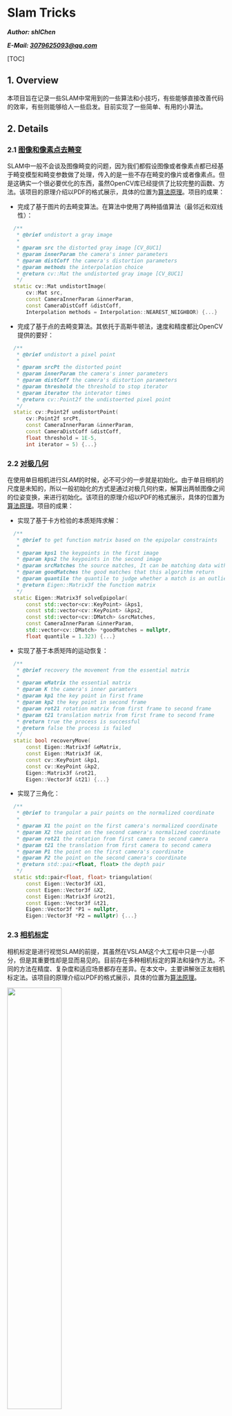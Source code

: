 # Slam Tricks

*__Author: shlChen__*

***E-Mail: 3079625093@qq.com***

[TOC]

## 1. Overview

本项目旨在记录一些SLAM中常用到的一些算法和小技巧，有些能够直接改善代码的效率，有些则能够给人一些启发。目前实现了一些简单、有用的小算法。

## 2. Details

### 2.1 [图像和像素点去畸变](./st1-undistort/) 

SLAM中一般不会谈及图像畸变的问题，因为我们都假设图像或者像素点都已经基于畸变模型和畸变参数做了处理，传入的是一些不存在畸变的像片或者像素点。但是这确实一个很必要优化的东西，虽然OpenCV库已经提供了比较完整的函数、方法。该项目的原理介绍以PDF的格式展示，具体的位置为[算法原理](./st1-undistort/docs/undistort.pdf)。项目的成果：

+ 完成了基于图片的去畸变算法。在算法中使用了两种插值算法（最邻近和双线性）：

```cpp
  /**
   * @brief undistort a gray image
   *
   * @param src the distorted gray image [CV_8UC1]
   * @param innerParam the camera's inner parameters
   * @param distCoff the camera's distortion parameters
   * @param methods the interpolation choice
   * @return cv::Mat the undistorted gray image [CV_8UC1]
   */
  static cv::Mat undistortImage(
      cv::Mat src,
      const CameraInnerParam &innerParam,
      const CameraDistCoff &distCoff,
      Interpolation methods = Interpolation::NEAREST_NEIGHBOR) {...}
```



+ 完成了基于点的去畸变算法。其依托于高斯牛顿法，速度和精度都比OpenCV提供的要好：

```cpp
  /**
   * @brief undistort a pixel point
   *
   * @param srcPt the distorted point
   * @param innerParam the camera's inner parameters
   * @param distCoff the camera's distortion parameters
   * @param threshold the threshold to stop iterator
   * @param iterator the interator times
   * @return cv::Point2f the undistoerted pixel point
   */
  static cv::Point2f undistortPoint(
      cv::Point2f srcPt,
      const CameraInnerParam &innerParam,
      const CameraDistCoff &distCoff,
      float threshold = 1E-5,
      int iterator = 5) {...}
```

### 2.2 [对极几何](./st2-epipolar)

在使用单目相机进行$SLAM$的时候，必不可少的一步就是初始化。由于单目相机的尺度是未知的，所以一般初始化的方式是通过对极几何约束，解算出两帧图像之间的位姿变换，来进行初始化。该项目的原理介绍以PDF的格式展示，具体的位置为[算法原理](./st2-epipolar/docs/epipolar.pdf)。项目的成果：

+ 实现了基于卡方检验的本质矩阵求解：

```cpp
  /**
   * @brief to get function matrix based on the epipolar constraints
   *
   * @param kps1 the keypoints in the first image
   * @param kps2 the keypoints in the second image
   * @param srcMatches the source matches, It can be matching data without preprocessing
   * @param goodMatches the good matches that this algorithm return
   * @param quantile the quantile to judge whether a match is an outlier
   * @return Eigen::Matrix3f the function matrix
   */
  static Eigen::Matrix3f solveEpipolar(
      const std::vector<cv::KeyPoint> &kps1,
      const std::vector<cv::KeyPoint> &kps2,
      const std::vector<cv::DMatch> &srcMatches,
      const CameraInnerParam &innerParam,
      std::vector<cv::DMatch> *goodMatches = nullptr,
      float quantile = 1.323) {...}
```



+ 实现了基于本质矩阵的运动恢复：

```cpp
  /**
   * @brief recovery the movement from the essential matrix
   *
   * @param eMatrix the essential matrix
   * @param K the camera's inner paramters
   * @param kp1 the key point in first frame
   * @param kp2 the key point in second frame
   * @param rot21 rotation matrix from first frame to second frame
   * @param t21 translation matrix from first frame to second frame
   * @return true the process is successful
   * @return false the process is failed
   */
  static bool recoveryMove(
      const Eigen::Matrix3f &eMatrix,
      const Eigen::Matrix3f &K,
      const cv::KeyPoint &kp1,
      const cv::KeyPoint &kp2,
      Eigen::Matrix3f &rot21,
      Eigen::Vector3f &t21) {...}
```



+ 实现了三角化：

```cpp
  /**
   * @brief to trangular a pair points on the normalized coordinate
   *
   * @param X1 the point on the first camera's normalized coordinate
   * @param X2 the point on the second camera's normalized coordinate
   * @param rot21 the rotation from first camera to second camera
   * @param t21 the translation from first camera to second camera
   * @param P1 the point on the first camera's coordinate
   * @param P2 the point on the second camera's coordinate
   * @return std::pair<float, float> the depth pair
   */
  static std::pair<float, float> triangulation(
      const Eigen::Vector3f &X1,
      const Eigen::Vector3f &X2,
      const Eigen::Matrix3f &rot21,
      const Eigen::Vector3f &t21,
      Eigen::Vector3f *P1 = nullptr,
      Eigen::Vector3f *P2 = nullptr) {...}
```

### 2.3 [相机标定](./st3-calibration)

相机标定是进行视觉SLAM的前提，其虽然在VSLAM这个大工程中只是一小部分，但是其重要性却是显而易见的。目前存在多种相机标定的算法和操作方法。不同的方法在精度、复杂度和适应场景都存在差异。在本文中，主要讲解张正友相机标定法。该项目的原理介绍以PDF的格式展示，具体的位置为[算法原理](./st3-calibration/docs/calibration.pdf)。

<img src="./st3-calibration/img/scene.png" width=50%>

### 2.4 [位姿轨迹滤波](./st4-kalman)

SLAM中估计的手段一般有两种：基于滤波的方式和基于非线性优化的方式。本次模拟了一个用于算法开发的位姿轨迹。同时，本文基于卡尔曼滤波的方式，给出了对一个位姿轨迹的估计滤波过程。该项目的原理介绍以PDF的格式展示，具体的位置为[算法原理](./st4-kalman/docs/kalman.pdf)。

<img src="./st4-kalman/img/all.png" width=33%><img src="./st4-kalman/img/pcl_truth.png" width=33%><img src="./st4-kalman/img/pcl_obs.png" width=33%>

### 2.4 [光流](./st5-opticalflow)

光流法基于光度不变假设，估计像素的运动特性，进而实现点的追踪。slam中的直接法基于其，将像点和物点相联系，构建了优化目标函数，进而求解相机位姿变换。

### 2.5 [ICP](./st6-icp)

ICP 算法是求解两帧点之间的位姿变换关系的一种经典方法，其对点间有匹配和点间无匹配的点云帧都有着比较鲁棒的估计结果。具体的位置为[算法原理](./st6-icp/docs/icp.pdf)。

<img src="./st6-icp/img/binding/src.png" width=33%><img src="./st6-icp/img/binding/dst_1.png" width=33%><img src="./st6-icp/img/binding/dst_2.png" width=33%>

### 2.6 RANSAC

RANSCA算法是一种基于概率的模型构建手段。其相较于最小二乘法，能够在数据集存在较多粗差或者误差数据的情况下，重构处正确的模型。具体文档为[算法原理](./st7-ransac/docs/ransac.pdf)。

<img src="./st7-ransac/img/gpransac.png" width="50%"><img src="./st7-ransac/img/bpransac.png" width="50%">

### 2.7 NMS非极大值抑制

在进行图像处理时，当我们用特定算法提取图像中的特定对象时，往往会在局域内有多个响应对象，如图像角点的提取、图像识别物体区域、图像边缘提取等。通过NMS算法的处理，我们可以提取冗余的对象，得到响应最佳的对象。[算法文档](./st8-nms/docs/nms.pdf)。

<img src="./st8-nms//img/1d/norm_nms1d_2.png" width=50%><img src="./st8-nms/img/1d/unif_nms1d_3.png" width=50%>

<img src="./st8-nms/img/2d/norm_nms2d_src_scene.png" width=25%><img src="./st8-nms/img/2d/norm_nms2d_3.png" width=25%><img src="./st8-nms/img/2d/unif_nms2d_src_scene.png" width=25%><img src="./st8-nms/img/2d/unif_nms2d_2.png" width=25%>

### 2.8 射影变换

射影变换是最一般的几何变换。对于二维平面的变换而言，其有8个自由度。相机拍摄场景实际上就是一种射影变换，为此，我们可以对像片中感兴趣区域进行射影变换，将原始图片中的纸张进行反射影变换，得到了纸张的正射投影图像，对于人眼而言，更加易于识别。[算法文档](./st9-projective/docs/projective.pdf)。

<img src="./st9-projective/img/src.png" height=220><img src="./st9-projective/img/dst.png" height=220><img src="./st9-projective/img/src2.png" height=220><img src="./st9-projective/img/dst2.png" height=220>

### 2.9 棋盘格网点结构恢复

最经典的相机标定方法是张正友方法。但是该方法的前提是获得棋盘的格网点（结构）。本次参考论文《Automatic Camera and Range Sensor Calibration using a single Shot》，实现了鲁棒的棋盘格结构提取。[算法文档](./st10-chessCorner/docs/chessCorner.pdf)。

<img src="./st10-chessCorner/docs/img/chessboard.png" width=25%><img src="./st10-chessCorner/docs/img/chessboard2.png" width=25%><img src="./st10-chessCorner/docs/img/process_muti/chessboard1.png" width=25%><img src="./st10-chessCorner/docs/img/process_muti/chessboard2.png" width=25%>

